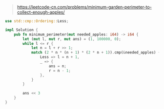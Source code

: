 > https://leetcode-cn.com/problems/minimum-garden-perimeter-to-collect-enough-apples/

``` rust
use std::cmp::Ordering::Less;

impl Solution {
    pub fn minimum_perimeter(mut needed_apples: i64) -> i64 {
        let (mut l, mut r, mut ans) = (1, 100000, 0);
        while l <= r {
            let n = l + r >> 1;
            match (2 * n * (n + 1) * (2 * n + 1)).cmp(&needed_apples) {
                Less => l = n + 1,
                _ => {
                    ans = n;
                    r = n - 1;
                },
            }
        }
        
        ans << 3
    }
}
```